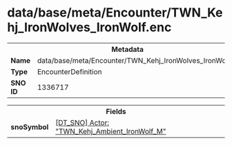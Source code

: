 <h1>data/base/meta/Encounter/TWN_Kehj_IronWolves_IronWolf.enc</h1><table><tr><th colspan="100%">Metadata</th></tr><tr><td><b>Name</b></td><td>data/base/meta/Encounter/TWN_Kehj_IronWolves_IronWolf.enc</td></tr><tr><td><b>Type</b></td><td>EncounterDefinition</td></tr><tr><td><b>SNO ID</b></td><td>1336717</td></tr></table>

<table><tr><th colspan="100%">Fields</th></tr><tr><td><b>snoSymbol</b></td><td><a href="..\Actor\TWN_Kehj_Ambient_IronWolf_M.acr.md">[DT_SNO] Actor: "TWN_Kehj_Ambient_IronWolf_M"</a></td></tr></table>

